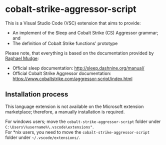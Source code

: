 # cobalt-strike-aggressor-script

This is a Visual Studio Code (VSC) extension that aims to provide:
* An implement of the Sleep and Cobalt Strike (CS) Aggressor grammar; and
* The definition of Cobalt Strike functions' prototype

Please note, that everything is based on the documentation provided by [Raphael Mudge](https://www.linkedin.com/in/rsmudge]):
* Official sleep documentation: http://sleep.dashnine.org/manual/
* Official Cobalt Strike Aggressor documentation: https://www.cobaltstrike.com/aggressor-script/index.html

## Installation process

This language extension is not available on the Microsoft extension marketplace; therefore, a manually installation is required.

For windows users; move the `cobalt-strike-aggressor-script` folder under ` C:\Users\%username%\.vscode\extensions"`.<br>
For \*nix users, you need to move the `cobalt-strike-aggressor-script` folder under `~/.vscode/extensions/`.
